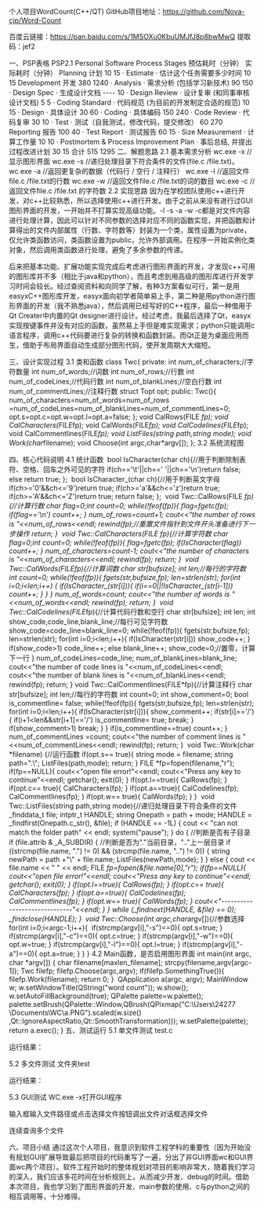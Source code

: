 个人项目WordCount(C++/QT)
GitHub项目地址：https://github.com/Nova-cjp/Word-Count

百度云链接：https://pan.baidu.com/s/1MSOXu0KbuUMJfJ8p8bwMwQ 提取码：jef2

一、PSP表格
PSP2.1	Personal Software Process Stages	预估耗时（分钟）	实际耗时（分钟）
Planning	计划	10	15
· Estimate	· 估计这个任务需要多少时间	10	15
Development	开发	380	1240
· Analysis	· 需求分析 (包括学习新技术)	90	150
· Design Spec	· 生成设计文档	----	10
· Design Review	· 设计复审 (和同事审核设计文档)	5	5
· Coding Standard	· 代码规范 (为目前的开发制定合适的规范)	10	15
· Design	· 具体设计	30	60
· Coding	· 具体编码	150	240
· Code Review	· 代码复审	30	10
· Test	· 测试（自我测试，修改代码，提交修改）	60	270
Reporting	报告	100	40
· Test Report	· 测试报告	60	15
· Size Measurement	· 计算工作量	10	10
· Postmortem & Process Improvement Plan	· 事后总结, 并提出过程改进计划	30	15
合计	 	515	1295
二、解题思路
2.1 基本需求分析
wc.exe -x //显示图形界面
wc.exe -s //递归处理目录下符合条件的文件(file.c /file.txt)。
wc.exe -a //返回更复杂的数据（代码行 / 空行 / 注释行）
wc.exe -l //返回文件 file.c /file.txt的行数
wc.exe -w //返回文件file.c /file.txt的词的数目
wc.exe -c //返回文件file.c /file.txt 的字符数
2.2 实现思路
因为在学校团队使用c++进行开发，对c++比较熟悉，所以选择使用c++进行开发。由于之前从来没有进行过GUI图形界面的开发，一开始并不打算实现高级功能。-l -s -a -w -c都是对文件内容进行处理计算，因此可以针对不同参数的选择对应不同的函数实现，并把函数和计算得出的文件内部属性（行数、字符数等）封装为一个类，属性设置为private，仅允许类函数访问，类函数设置为public，允许外部调用。在程序一开始实例化类对象，然后调用类函数进行处理，避免了多余参数的传递。

后来把基本功能、扩展功能实现完成后考虑进行图形界面的开发，才发现c++可用的图形库并不多（相比于java和python），而且考虑到用高级的图形库进行开发学习时间会较长。经过查阅资料和向同学了解，有种3方案看似可行，第一是用easyxC++图形库开发，easyx面向初学者简单易上手，第二种是用python进行图形界面的开发（我不熟悉java），然后调用已经写好的C++程序，最后一种借用于Qt Creater中内置的Qt designer进行设计。经过考虑，我最后选择了Qt，easyx实现按键事件并没有对应的函数，虽然易上手但是难实现需求；python只能调用c语言程序，调用c++代码要进行复杂的转换和函数封装。而Qt正是为桌面应用而生，借助于布局界面自动生成部分图形代码，使开发周期大大缩短。

三、设计实现过程
3.1 类和函数
class Twc{
private:
    int num_of_characters;//字符数量
    int num_of_words;//词数
    int num_of_rows;//行数
    int num_of_codeLines;//代码行数
    int num_of_blankLines;//空白行数
    int num_of_commentLines;//注释行数
    struct Topt opt;
public:
    Twc(){
        num_of_characters=num_of_words=num_of_rows\
        =num_of_codeLines=num_of_blankLines=num_of_commentLines=0;
        opt.s=opt.c=opt.w=opt.l=opt.a=false;
    };
    void CalRows(FILE *fp);
    void CalCharacters(FILE*fp);
    void CalWords(FILE*fp);
    void CalCodelines(FILE*fp);
    void CalCommentlines(FILE*fp);
    void ListFiles(string path,string mode);
    void Work(char*filename);
    void Choose(int argc,char*argv[]);
};
3.2 系统流程图


 

 

四、核心代码说明
4.1 统计函数
​
bool IsCharacter(char ch){//用于判断除制表符、空格、回车之外可见的字符
    if(ch=='\t'||ch==' '||ch=='\n')return false;
    else return true;
};
​
bool IsCharacter_(char ch){//用于判断英文字母
    if(ch>='0'&&ch<='9')return true;
    if(ch>='a'&&ch<='z')return true;
    if(ch>='A'&&ch<='Z')return true;
    return false;
};
​
void Twc::CalRows(FILE *fp){//计算行数
    char flag=0;int count=0;
    while(!feof(fp)){
        flag=fgetc(fp);
        if(flag=='\n')
            count++;
    }
    num_of_rows=count+1;
    cout<<"the number of rows is "<<num_of_rows<<endl;
    rewind(fp);//重置文件指针到文件开头准备进行下一步操作
    return;
}
​
void Twc::CalCharacters(FILE *fp){//计算字符数
    char flag=0;int count=0;
    while(!feof(fp)){
        flag=fgetc(fp);
        if(IsCharacter(flag))
            count++;
    }
    num_of_characters=count-1;
    cout<<"the number of characters is "<<num_of_characters<<endl;
    rewind(fp);
    return;
}
​
void Twc::CalWords(FILE*fp){//计算词数
    char str[bufsize];
    int len;//每行的字符数
    int count=0;
    while(!feof(fp)){
        fgets(str,bufsize,fp);
        len=strlen(str);
        for(int i=0;i<len;i++)
        {
            if(IsCharacter_(str[i])){
                if(i==0||!IsCharacter_(str[i-1]))
                    count++;
            }
        }
    }
    num_of_words=count;
    cout<<"the number of words is "<<num_of_words<<endl;
    rewind(fp);
    return;
}
​
void Twc::CalCodelines(FILE*fp){//计算代码行数和空行
    char str[bufsize];
    int len;
    int show_code,code_line,blank_line;//每行可见字符数
    show_code=code_line=blank_line=0;
    while(!feof(fp)){
        fgets(str,bufsize,fp);
        len=strlen(str);
        for(int i=0;i<len;i++){
            if(IsCharacter(str[i]))
                show_code++;
        }
        if(show_code>1)
            code_line++;
        else
            blank_line++;
        show_code=0;//置零，计算下一行
    }
    num_of_codeLines=code_line;
    num_of_blankLines=blank_line;
    cout<<"the number of code lines is "<<num_of_codeLines<<endl;
    cout<<"the number of blank lines is "<<num_of_blankLines<<endl;
    rewind(fp);
    return;
}
​
void Twc::CalCommentlines(FILE*fp){//计算注释行
    char str[bufsize];
    int len;//每行的字符数
    int count=0;
    int show_comment=0;
    bool is_commentline= false;
    while(!feof(fp)){
        fgets(str,bufsize,fp);
        len=strlen(str);
        for(int i=0;i<len;i++){
            if(IsCharacter(str[i])){
                show_comment++;
                if(str[i]=='/'){
                    if(i+1<len&&str[i+1]=='/')
                        is_commentline= true;
                    break;
                }
                if(show_comment>1)
                    break;
            }
        }
        if(is_commentline==true)
            count++;
    }
    num_of_commentLines =count;
    cout<<"the number of comment lines is "<<num_of_commentLines<<endl;
    rewind(fp);
    return;
}
​
void Twc::Work(char *filename) {//运行函数
    if(opt.s== true){
        string mode = filename;
        string path=".\\";
        ListFiles(path,mode);
        return;
    }
    FILE *fp=fopen(filename,"r");
    if(fp==NULL){
        cout<<"open file error!"<<endl;
        cout<<"Press any key to continue"<<endl;
        getchar();
        exit(0);
    }
    if(opt.l==true){
        CalRows(fp);
    }
    if(opt.c== true){
        CalCharacters(fp);
    }
    if(opt.a==true){
        CalCodelines(fp);
        CalCommentlines(fp);
    }
    if(opt.w== true){
        CalWords(fp);
    }
}
​
void Twc::ListFiles(string path,string mode){//递归处理目录下符合条件的文件
    _finddata_t file;
    intptr_t HANDLE;
    string Onepath = path + mode;
    HANDLE = _findfirst(Onepath.c_str(), &file);
    if (HANDLE == -1L)
    {
        cout << "can not match the folder path" << endl;
        system("pause");
    }
    do {
        //判断是否有子目录
        if (file.attrib & _A_SUBDIR)
        {
            //判断是否为"."当前目录，".."上一层目录
            if ((strcmp(file.name, ".") != 0) && (strcmp(file.name, "..") != 0))
            {
                string newPath = path +"\\" + file.name;
                ListFiles(newPath,mode);
            }
        }
        else
        {
            cout << file.name << " " << endl;
            FILE *fp=fopen(&file.name[0],"r");
            if(fp==NULL){
                cout<<"open file error!"<<endl;
                cout<<"Press any key to continue"<<endl;
                getchar();
                exit(0);
            }
            if(opt.l==true){
                CalRows(fp);
            }
            if(opt.c== true){
                CalCharacters(fp);
            }
            if(opt.a==true){
                CalCodelines(fp);
                CalCommentlines(fp);
            }
            if(opt.w== true){
                CalWords(fp);
            }
            cout<<"------------------------------"<<endl;
        }
    } while (_findnext(HANDLE, &file) == 0);
    _findclose(HANDLE);
}
​
void Twc::Choose(int argc,char*argv[]){//参数选择
    for(int i=0;i<argc-1;i++){
​
        if(strcmp(argv[i],"-s")==0){
            opt.s=true;
        }
        if(strcmp(argv[i],"-c")==0){
            opt.c=true;
        }
        if(strcmp(argv[i],"-w")==0){
            opt.w=true;
        }
        if(strcmp(argv[i],"-l")==0){
            opt.l=true;
        }
        if(strcmp(argv[i],"-a")==0){
            opt.a=true;
        }
    }
}
4.2 Main函数，是否启用图形界面
int main(int argc, char *argv[])
{
    char filename[maxlen_filename];
    strcpy(filename,argv[argc-1]);
    Twc filefp;
    filefp.Choose(argc,argv);
    if(filefp.SomethingTrue()){
        filefp.Work(filename);
        return 0;
    }
​
    QApplication a(argc, argv);
    MainWindow w;
    w.setWindowTitle(QString("word count"));
    w.show();
    w.setAutoFillBackground(true);
    QPalette palette=w.palette();
    palette.setBrush(QPalette::Window,QBrush(QPixmap("C:\\Users\\24277\
    \\Documents\\WC\\a.PNG").scaled(w.size()\
    ,Qt::IgnoreAspectRatio,Qt::SmoothTransformation)));
    w.setPalette(palette);
    return a.exec();
}
五、测试运行
5.1 单文件测试
test.c

运行结果：



5.2 多文件测试
文件夹test



运行结果：



5.3 GUI测试
WC.exe -x打开GUI程序



输入框输入文件路径或点击选择文件按钮调出文件对话框选择文件



连续查询多个文件



六、项目小结
通过这次个人项目，我意识到软件工程学科的重要性（因为开始没有规划GUI扩展导致最后把项目的代码重写了一遍，分出了非GUI界面wc和GUI界面wc两个项目）。软件工程开始时的整体规划对项目的影响非常大，随着我们学习的深入，我们应该多花时间在分析规则上，从而减少开发、debug的时间。借助本次项目，我也学习到了图形界面的开发、main参数的使用、c与python之间的相互调用等，十分难得。
